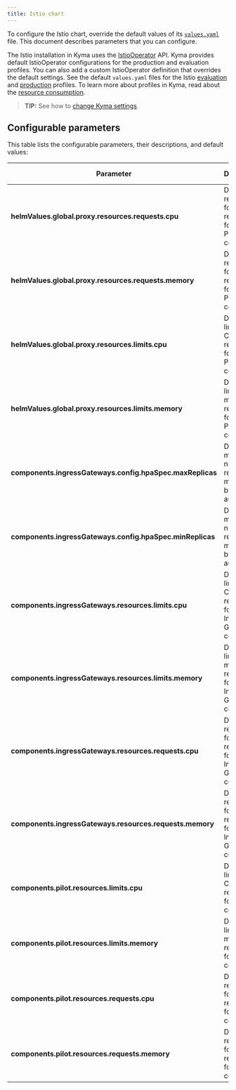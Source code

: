 ```yaml
---
title: Istio chart
---
```


To configure the Istio chart, override the default values of its [`values.yaml`](https://github.com/kyma-project/kyma/blob/main/resources/istio-configuration/values.yaml) file. This document describes parameters that you can configure.

The Istio installation in Kyma uses the [IstioOperator](https://istio.io/docs/reference/config/istio.operator.v1alpha1/) API. Kyma provides default IstioOperator configurations for the production and evaluation profiles. You can also add a custom IstioOperator definition that overrides the default settings. See the default `values.yaml` files for the Istio [evaluation](https://github.com/kyma-project/kyma/blob/main/resources/istio-configuration/profile-evaluation.yaml) and [production](https://github.com/kyma-project/kyma/blob/main/resources/istio-configuration/profile-production.yaml) profiles. To learn more about profiles in Kyma, read about the [resource consumption](../../04-operation-guides/operations/01-install-kyma.md#choose-resource-consumption).

>**TIP:** See how to [change Kyma settings](../../04-operation-guides/operations/03-change-kyma-config-values.md).

## Configurable parameters

This table lists the configurable parameters, their descriptions, and default values:

| Parameter |  Description | Default value |
|-------|-------|:--------:|
| **helmValues.global.proxy.resources.requests.cpu** | Defines requests for CPU resources for the Proxy component. | `75m` |
| **helmValues.global.proxy.resources.requests.memory** | Defines requests for memory resources for the Proxy component. | `64Mi` |
| **helmValues.global.proxy.resources.limits.cpu** | Defines limits for CPU resources for the Proxy component. | `250m` |
| **helmValues.global.proxy.resources.limits.memory** | Defines limits for memory resources for the Proxy component. | `256Mi` |
| **components.ingressGateways.config.hpaSpec.maxReplicas** | Defines the maximum number of replicas managed by the autoscaler. | `5` |
| **components.ingressGateways.config.hpaSpec.minReplicas** | Defines the minimum number of replicas managed by the autoscaler. | `1` |
| **components.ingressGateways.resources.limits.cpu** | Defines limits for CPU resources for the Ingress Gateway component. | `200m` |
| **components.ingressGateways.resources.limits.memory** | Defines limits for memory resources for the Ingress Gateway component. | `1024Mi` |
| **components.ingressGateways.resources.requests.cpu** | Defines requests for CPU resources for the Ingress Gateway component. | `100m` |
| **components.ingressGateways.resources.requests.memory** | Defines requests for memory resources for the Ingress Gateway component.| `128Mi` |
| **components.pilot.resources.limits.cpu** | Defines limits for CPU resources for the Pilot component. | `500m` |
| **components.pilot.resources.limits.memory** | Defines limits for memory resources for the Pilot component. | `1024Mi` |
| **components.pilot.resources.requests.cpu** | Defines requests for CPU resources for the Pilot component. | `250m` |
| **components.pilot.resources.requests.memory** | Defines requests for memory resources for the Pilot component. | `512Mi` |
